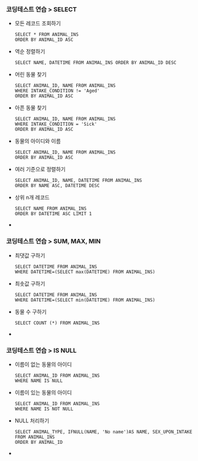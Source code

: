 ### 코딩테스트 연습 > SELECT

- 모든 레코드 조회하기

  ```MYSQL
  SELECT * FROM ANIMAL_INS
  ORDER BY ANIMAL_ID ASC
  ```

- 역순 정렬하기

  ```MYSQL
  SELECT NAME, DATETIME FROM ANIMAL_INS ORDER BY ANIMAL_ID DESC
  ```

- 어린 동물 찾기

  ```mysql
  SELECT ANIMAL_ID, NAME FROM ANIMAL_INS 
  WHERE INTAKE_CONDITION != 'Aged'
  ORDER BY ANIMAL_ID ASC
  ```

- 아픈 동물 찾기

  ```mysql
  SELECT ANIMAL_ID, NAME FROM ANIMAL_INS
  WHERE INTAKE_CONDITION = 'Sick'
  ORDER BY ANIMAL_ID ASC
  ```

- 동물의 아이디와 이름

  ```mysql
  SELECT ANIMAL_ID, NAME FROM ANIMAL_INS
  ORDER BY ANIMAL_ID ASC
  ```

- 여러 기준으로 정렬하기

  ```mysql
  SELECT ANIMAL_ID, NAME, DATETIME FROM ANIMAL_INS
  ORDER BY NAME ASC, DATETIME DESC
  ```

- 상위 n개 레코드

  ```mysql
  SELECT NAME FROM ANIMAL_INS
  ORDER BY DATETIME ASC LIMIT 1
  ```

- 



### 코딩테스트 연습 > SUM, MAX, MIN

- 최댓값 구하기

  ```mysql
  SELECT DATETIME FROM ANIMAL_INS
  WHERE DATETIME=(SELECT max(DATETIME) FROM ANIMAL_INS)
  ```

- 최솟값 구하기

  ```mysql
  SELECT DATETIME FROM ANIMAL_INS
  WHERE DATETIME=(SELECT min(DATETIME) FROM ANIMAL_INS)
  ```

- 동물 수 구하기

  ```mysql
  SELECT COUNT (*) FROM ANIMAL_INS
  ```

- 



### 코딩테스트 연습 > IS NULL

- 이름이 없는 동물의 아이디

  ```mysql
  SELECT ANIMAL_ID FROM ANIMAL_INS
  WHERE NAME IS NULL
  ```

- 이름이 있는 동물의 아이디

  ```mysql
  SELECT ANIMAL_ID FROM ANIMAL_INS
  WHERE NAME IS NOT NULL
  ```

- NULL 처리하기

  ```mysql
  SELECT ANIMAL_TYPE, IFNULL(NAME, 'No name')AS NAME, SEX_UPON_INTAKE
  FROM ANIMAL_INS
  ORDER BY ANIMAL_ID
  ```

- 